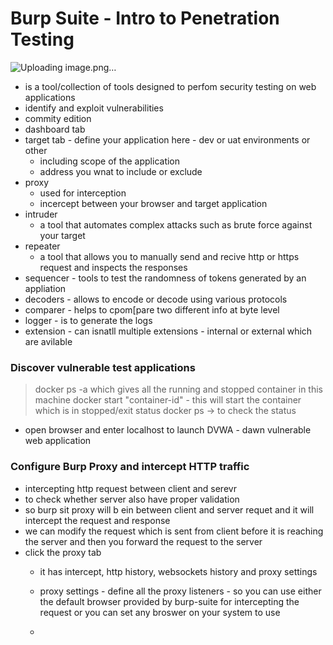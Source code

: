 # Burp Suite - Intro to Penetration Testing

![Uploading image.png…]()

- is a tool/collection of tools designed to perfom security testing on web applications
- identify and exploit vulnerabilities
- commity edition
- dashboard tab
- target tab - define your application here - dev or uat environments or other
  - including scope of the application
  - address you wnat to include or exclude
- proxy
  - used for interception
  - incercept between your browser and target application
- intruder
  - a tool that automates complex attacks such as brute force against your target
- repeater
  - a tool that allows you to manually send and recive http or https request and inspects the responses
- sequencer - tools to test the randomness of tokens generated by an appliation
- decoders - allows to encode or decode using various protocols
- comparer - helps to cpom[pare two different info at byte level
- logger - is to generate the logs
- extension - can isnatll multiple extensions - internal or external which are avilable

### Discover vulnerable test applications
> docker ps -a
> which gives all the running and stopped container in this machine
> docker start "container-id" - this will start the container which is in stopped/exit status
> docker ps   -> to check the status

- open browser and enter localhost to launch DVWA - dawn vulnerable web application

### Configure Burp Proxy and intercept HTTP traffic
- intercepting http request between client and serevr
- to check whether server also have proper validation
- so burp sit proxy will b ein between client and server requet and it will intercept the request and response
- we can modify the request which is sent from client before it is reaching the server and then you forward the request to the server
- click the proxy tab
  - it has intercept, http history, websockets history and proxy settings
  - proxy settings - define all the proxy listeners - so you can use either the default browser provided by burp-suite for intercepting the request or you can set any broswer on your system to use
 
  - 
